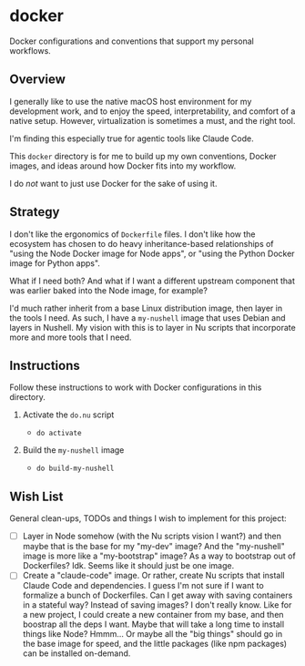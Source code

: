 # docker

Docker configurations and conventions that support my personal workflows.


## Overview

I generally like to use the native macOS host environment for my development work, and to enjoy the speed, interpretability, and comfort of a native setup. However, virtualization is sometimes a must, and the right tool.

I'm finding this especially true for agentic tools like Claude Code.

This `docker` directory is for me to build up my own conventions, Docker images, and ideas around how Docker fits into my workflow.

I do *not* want to just use Docker for the sake of using it.


## Strategy

I don't like the ergonomics of `Dockerfile` files. I don't like how the ecosystem has chosen to do heavy inheritance-based relationships of "using the Node Docker image for Node apps", or "using the Python Docker image for Python apps".

What if I need both? And what if I want a different upstream component that was earlier baked into the Node image, for example?

I'd much rather inherit from a base Linux distribution image, then layer in the tools I need. As such, I have a `my-nushell` image that uses Debian and layers in Nushell. My vision with this is to layer in Nu scripts that incorporate more and more tools that I need.


## Instructions

Follow these instructions to work with Docker configurations in this directory.

1. Activate the `do.nu` script 
   * ```shell
     do activate
     ```
2. Build the `my-nushell` image
   * ```shell
     do build-my-nushell
     ```


## Wish List

General clean-ups, TODOs and things I wish to implement for this project:

* [ ] Layer in Node somehow (with the Nu scripts vision I want?) and then maybe that is the base for my "my-dev" image? And the "my-nushell" image is more like a "my-bootstrap" image? As a way to bootstrap out of Dockerfiles? Idk. Seems like it should just be one image.
* [ ] Create a "claude-code" image. Or rather, create Nu scripts that install Claude Code and dependencies. I guess I'm not sure if I want to formalize a bunch of Dockerfiles. Can I get away with saving containers in a stateful way? Instead of saving images? I don't really know. Like for a new project, I could create a new container from my base, and then boostrap all the deps I want. Maybe that will take a long time to install things like Node? Hmmm... Or maybe all the "big things" should go in the base image for speed, and the little packages (like npm packages) can be installed on-demand.
